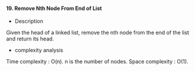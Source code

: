 #### 19. Remove Nth Node From End of List

* Description

Given the head of a linked list, remove the nth node from the end of the list and return its head.

* complexity analysis

Time complexity :  O(n). n is the number of nodes.
Space complexity :  O(1).
